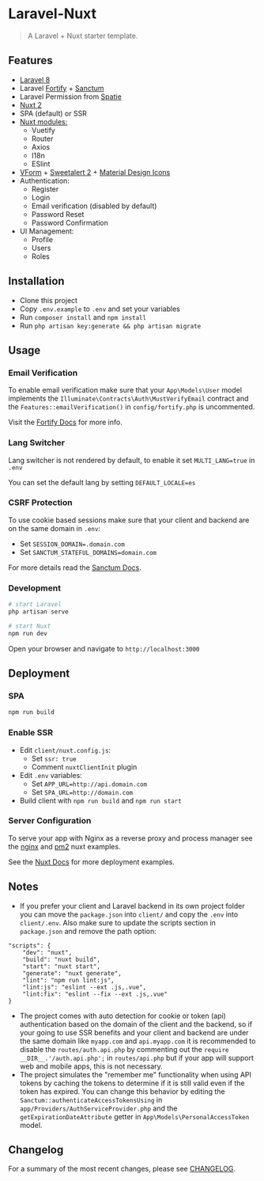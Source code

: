 # Laravel-Nuxt

> A Laravel + Nuxt starter template.

## Features

- [Laravel 8](https://laravel.com/docs/8.x)
- Laravel [Fortify] + [Sanctum]
- Laravel Permission from [Spatie](https://spatie.be/docs/laravel-permission)
- [Nuxt 2](https://nuxtjs.org/)
- SPA (default) or SSR
- [Nuxt modules:](https://modules.nuxtjs.org/)
    - Vuetify
    - Router
    - Axios
    - I18n
    - ESlint
- [VForm] + [Sweetalert 2] + [Material Design Icons]
- Authentication:
    - Register
    - Login
    - Email verification (disabled by default)
    - Password Reset
    - Password Confirmation
- UI Management:
	- Profile
    - Users
    - Roles

## Installation

- Clone this project
- Copy `.env.example` to `.env` and set your variables
- Run `composer install` and `npm install`
- Run `php artisan key:generate && php artisan migrate`

## Usage

### Email Verification

To enable email verification make sure that your `App\Models\User` model implements the `Illuminate\Contracts\Auth\MustVerifyEmail` contract and the `Features::emailVerification()` in `config/fortify.php` is uncommented.

Visit the [Fortify Docs](https://laravel.com/docs/8.x/fortify#fortify-features) for more info.

### Lang Switcher

Lang switcher is not rendered by default, to enable it set `MULTI_LANG=true` in `.env`

You can set the default lang by setting `DEFAULT_LOCALE=es`

### CSRF Protection

To use cookie based sessions make sure that your client and backend are on the same domain in `.env`:
- Set `SESSION_DOMAIN=.domain.com`
- Set `SANCTUM_STATEFUL_DOMAINS=domain.com`

For more details read the [Sanctum Docs][Sanctum].

### Development

```bash
# start Laravel
php artisan serve

# start Nuxt
npm run dev
```

Open your browser and navigate to `http://localhost:3000`

## Deployment

### SPA

```bash
npm run build
```

### Enable SSR

- Edit `client/nuxt.config.js`:
    - Set `ssr: true` 
    - Comment `nuxtClientInit` plugin
- Edit `.env` variables:
    - Set `APP_URL=http://api.domain.com`
    - Set `SPA_URL=http://domain.com`
- Build client with `npm run build` and `npm run start`

### Server Configuration

To serve your app with Nginx as a reverse proxy and process manager see the [nginx] and [pm2] nuxt examples.

See the [Nuxt Docs](https://nuxtjs.org/deployments) for more deployment examples.

## Notes

- If you prefer your client and Laravel backend in its own project folder you can move the `package.json` into `client/` and copy the `.env` into `client/.env`. Also make sure to update the scripts section in `package.json` and remove the path option:
```
"scripts": {
    "dev": "nuxt",
    "build": "nuxt build",
    "start": "nuxt start",
    "generate": "nuxt generate",
    "lint": "npm run lint:js",
    "lint:js": "eslint --ext .js,.vue",
    "lint:fix": "eslint --fix --ext .js,.vue"
}
```
- The project comes with auto detection for cookie or token (api) authentication based on the domain of the client and the backend, so if your going to use SSR benefits and your client and backend are under the same domain like `myapp.com` and `api.myapp.com` it is recommended to disable the `routes/auth.api.php` by commenting out the `require __DIR__.'/auth.api.php';` in `routes/api.php` but if your app will support web and mobile apps, this is not necessary.
- The project simulates the "remember me" functionality when using API tokens by caching the tokens to determine if it is still valid even if the token has expired. You can change this behavior by editing the `Sanctum::authenticateAccessTokensUsing` in `app/Providers/AuthServiceProvider.php` and the `getExpirationDateAttribute` getter in `App\Models\PersonalAccessToken` model.

## Changelog

For a summary of the most recent changes, please see [CHANGELOG](CHANGELOG.md).

[Fortify]: https://laravel.com/docs/8.x/fortify
[Sanctum]: https://laravel.com/docs/8.x/sanctum
[VForm]: https://vform.vercel.app/
[Sweetalert 2]: https://sweetalert2.github.io/
[Material Design Icons]: https://materialdesignicons.com/
[nginx]: https://nuxtjs.org/deployments/nginx
[pm2]: https://nuxtjs.org/deployments/pm2
